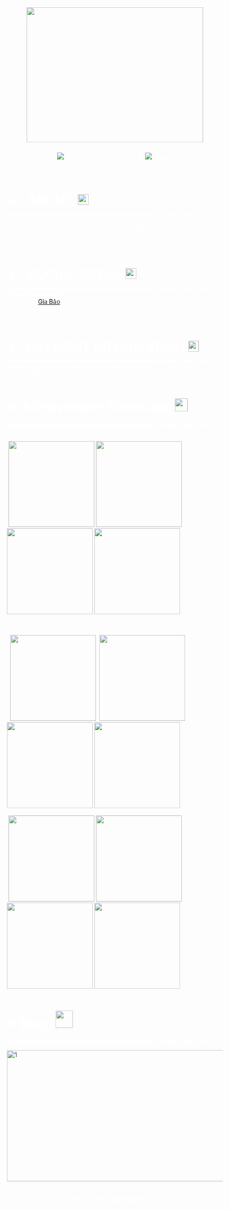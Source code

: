 <div style="background-image:url(&quot;https://i.pinimg.com/originals/a0/1a/95/a01a95fb4f102e40a7ea888eb1e35302.gif&quot;);color:#FFFFFF;padding:20px; width: 100%">
    <p dir="ltr" style="text-align:center;"></p>
    <p style="text-align:center;"><img src="https://i.pinimg.com/originals/96/c6/29/96c62906cf34c5893eae8934991f37a0.gif" alt="1" width="412" height="314" class="img-fluid atto_image_button_text-bottom"><br></p>
    <p style="text-align:center;font-size:20px;"><img src="https://community.akamai.steamstatic.com/economy/emoticon/See" alt=":See:"> Ｗｅｌｃｏｍｅ<img src="https://community.akamai.steamstatic.com/economy/emoticon/See" alt=":See:"><br><br><br></p>
    <div>
        <p style="text-align:left;"><span style="font-size:30px;">➤⠀<strong>ABOUT&nbsp;</strong></span>&nbsp;<img src="https://community.akamai.steamstatic.com/economy/emoticon/mylove" alt=":mylove:" width="25" style="margin-bottom:10px;"><br>▬▬▬▬▬▬▬▬▬▬▬▬▬▬▬▬▬▬▬▬▬▬▬▬▬⠀▬▬▬⠀▬▬⠀▬<br>My name is Thai Gia Bao<br>I'm from Vietnam and I love to play all kind of games<br>If you have any question, please ask :&lt; I will answer ASAP<br>I'm a weirdo person, so I might gonna add u guys hehe, becareful!!!!!!!!</p>
    </div>
    <div>
        <p style="text-align:left;"><br><br><span style="font-size:30px;">➤⠀<strong>SOCIAL MEDIA&nbsp;</strong></span>&nbsp;<img src="https://community.akamai.steamstatic.com/economy/emoticon/heart_eyes_yeti" alt=":heart_eyes_yeti:" width="25" style="margin-bottom:10px;"><br>▬▬▬▬▬▬▬▬▬▬▬▬▬▬▬▬▬▬▬▬▬▬▬▬▬⠀▬▬▬⠀▬▬⠀▬<br>Discord: teintein2305<br>Facebook:&nbsp;<a href="https://www.facebook.com/ttptein/" target="_blank" rel="noreferrer noopener">Gia Bảo</a></p>
    </div>
    <p style="text-align:left;">Zalo: 0792509301 (Bảo)</p>
    <p style="text-align:left;"><br><br><span style="font-size:30px;">➤⠀<strong>PAYMENT INFORMATION</strong></span><strong>&nbsp;&nbsp;</strong><img src="https://community.akamai.steamstatic.com/economy/emoticon/CashMoneys" alt=":CashMoneys:" width="25" style="margin-bottom:10px;"><br>▬▬▬▬▬▬▬▬▬▬▬▬▬▬▬▬▬▬▬▬▬▬▬▬▬⠀▬▬▬⠀▬▬⠀▬<br>Sacombank 060266005817 Thai Gia Bao<br>Momo 0792509301</p>
    <p style="text-align:left;"><br><br><strong style="font-size:30px;">➤ Achievement Showcase&nbsp;<img src="https://courses.huflit.edu.vn/draftfile.php/342515/user/draft/154148135/trophy.png" alt="1" width="30" height="30" class="img-fluid atto_image_button_text-bottom"></strong></p>
    <p style="text-align:left;">▬▬▬▬▬▬▬▬▬▬▬▬▬▬▬▬▬▬▬▬▬▬▬▬▬⠀▬▬▬⠀▬▬⠀▬<br></p>
    <p style="text-align:left;"><br>&nbsp;<img src="https://i.pinimg.com/originals/3f/1e/e3/3f1ee3b6cbe8312c9bac9268f3ec3a8b.gif" alt="1" width="200" height="200" class="img-fluid atto_image_button_text-bottom">&nbsp;<img src="https://i.pinimg.com/originals/1a/95/95/1a959521c04966d1607a83797b409325.gif" alt="1" width="200" height="200" class="img-fluid atto_image_button_text-bottom">&nbsp;<img src="https://courses.huflit.edu.vn/draftfile.php/342515/user/draft/154148135/984875372ef02d7846df8731cc7095cb.gif" alt="1" width="200" height="200" class="img-fluid atto_image_button_text-bottom">&nbsp;<img src="https://courses.huflit.edu.vn/draftfile.php/342515/user/draft/154148135/58bb709d0c1e8f498771bd617f8845ea.gif" alt="1" width="200" height="200" class="img-fluid atto_image_button_text-bottom"></p>
    <p style="text-align:left;"><br></p>
    <p style="text-align:left;">&nbsp;&nbsp;<img src="https://i.pinimg.com/originals/74/85/6c/74856c9f5d5d51db3deff4e38c0dea77.gif" alt="1" width="200" height="200" class="img-fluid atto_image_button_text-bottom">&nbsp;&nbsp;<img src="https://courses.huflit.edu.vn/draftfile.php/342515/user/draft/154148135/8f7c827cc87f66b69c38095684be7143.gif" alt="1" width="200" height="200" class="img-fluid atto_image_button_text-bottom">&nbsp;&nbsp;<img src="https://i.pinimg.com/originals/85/ca/88/85ca88428b64242039f6d645af4de8ce.gif" alt="1" width="200" height="200" class="img-fluid atto_image_button_text-bottom">&nbsp;<img src="https://i.pinimg.com/originals/2f/2a/22/2f2a22c61adad4ae8b8050dfea5ca5d4.gif" alt="1" width="200" height="200" class="img-fluid atto_image_button_text-bottom"></p>
    <p style="text-align:left;">&nbsp;<img src="https://i.pinimg.com/originals/c9/91/0d/c9910d3208da9f623c4dacd0b1ced681.gif" alt="1" width="200" height="200" class="img-fluid atto_image_button_text-bottom">&nbsp;<img src="https://i.pinimg.com/originals/6e/0d/34/6e0d34bd961c7857f5b9e176c2345db1.gif" alt="1" width="200" height="200" class="img-fluid atto_image_button_text-bottom">&nbsp;<img src="https://i.pinimg.com/originals/bc/1c/4e/bc1c4eb282f3f00e950ab1b9945bd41e.gif" alt="1" width="200" height="200" class="img-fluid atto_image_button_text-bottom">&nbsp;<img src="https://i.pinimg.com/originals/ae/2a/97/ae2a97eec70c47a66870096e5801cb47.gif" alt="1" width="200" height="200" class="img-fluid atto_image_button_text-bottom"><br><br><br></p>
    <p style="text-align:left;"><span style="font-size:30px;"><strong>➤ Blogs</strong></span><strong><img src="https://courses.huflit.edu.vn/draftfile.php/342515/user/draft/154148135/star-rating.png" alt="1" width="40" class="img-fluid atto_image_button_text-bottom"></strong></p>
    <p style="text-align:left;"><strong><strong>▬▬▬▬▬▬▬▬▬▬▬▬▬▬▬▬▬▬▬▬▬▬▬▬▬⠀▬▬▬⠀▬▬⠀▬</strong></strong></p>
    <div>
        <a href="https://courses.huflit.edu.vn/blog/index.php?userid=22587" target="_blank" rel="noreferrer noopener"><img src="https://courses.huflit.edu.vn/draftfile.php/342515/user/draft/154148135/0dd0f79ee32eb3dcf58bdc5bf212a1f9.gif" alt="1" width="550" height="305" class="img-fluid atto_image_button_text-bottom"><br><br>
        </a>
    </div>
    <p style="text-align:left;margin-left:120px;"><strong><span style="font-size:20px;"><i>(Click on the picture)</i></span></strong></p><strong>
    </strong>
    <p style="text-align:left;"><strong><br></strong></p>
    <p style="text-align:left;"><strong><br></strong></p>

</div>
